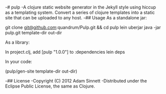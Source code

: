 -# pulp
-A clojure static website generator in the Jekyll style using hiccup as
a templating system. Convert a series of clojure templates into a static
site that can be uploaded to any host.
-## Usage
As a standalone jar:

git clone git@github.com:quandrum/Pulp.git && cd pulp
lein uberjar
java -jar pulp.git template-dir out-dir

As a library:

In project.clj, add [pulp "1.0.0"] to :dependencies
lein deps

In your code:

(pulp/gen-site template-dir out-dir)

-## License
-Copyright (C) 2012 Adam Sinnett
-Distributed under the Eclipse Public License, the same as Clojure.
